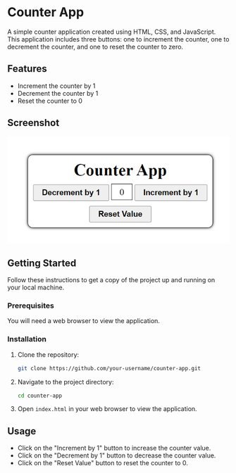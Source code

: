 # Counter App

A simple counter application created using HTML, CSS, and JavaScript. This application includes three buttons: one to increment the counter, one to decrement the counter, and one to reset the counter to zero.

## Features

- Increment the counter by 1
- Decrement the counter by 1
- Reset the counter to 0

## Screenshot

![Counter App Screenshot](./screenshot.png)

## Getting Started

Follow these instructions to get a copy of the project up and running on your local machine.

### Prerequisites

You will need a web browser to view the application.

### Installation

1. Clone the repository:
   ```bash
   git clone https://github.com/your-username/counter-app.git
   ```

2. Navigate to the project directory:
   ```bash
   cd counter-app
   ```

3. Open `index.html` in your web browser to view the application.

## Usage

- Click on the "Increment by 1" button to increase the counter value.
- Click on the "Decrement by 1" button to decrease the counter value.
- Click on the "Reset Value" button to reset the counter to 0.
